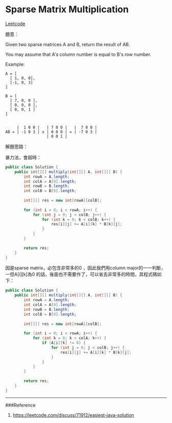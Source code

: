 # Sparse Matrix Multiplication

[Leetcode](https://leetcode.com/problems/sparse-matrix-multiplication/)

題意：

Given two sparse matrices A and B, return the result of AB.

You may assume that A's column number is equal to B's row number.

Example:
```
A = [
  [ 1, 0, 0],
  [-1, 0, 3]
]

B = [
  [ 7, 0, 0 ],
  [ 0, 0, 0 ],
  [ 0, 0, 1 ]
]


     |  1 0 0 |   | 7 0 0 |   |  7 0 0 |
AB = | -1 0 3 | x | 0 0 0 | = | -7 0 3 |
                  | 0 0 1 |
```


解題思路：

暴力法，會超時：

```java
public class Solution {
    public int[][] multiply(int[][] A, int[][] B) {
        int rowA = A.length;
        int colA = A[0].length;
        int rowB = B.length;
        int colB = B[0].length;
        
        int[][] res = new int[rowA][colB];
        
        for (int i = 0; i < rowA; i++) {
            for (int j = 0; j < colB; j++) {
                for (int k = 0; k < colB; k++) {
                    res[i][j] += A[i][k] * B[k][j];
                }
            }
        }
        
        return res;
    }
}
```

因是sparse matrix，必包含非常多的0 ，因此我們用column major的一一判斷，一但A[i][k]為0 的話，後面也不需要作了，可以省去非常多的時間，其程式碼如下：

```java
public class Solution {
    public int[][] multiply(int[][] A, int[][] B) {
        int rowA = A.length;
        int colA = A[0].length;
        int rowB = B.length;
        int colB = B[0].length;
        
        int[][] res = new int[rowA][colB];
        
        for (int i = 0; i < rowA; i++) {
            for (int k = 0; k < colA; k++) {
                if (A[i][k] != 0) {
                    for (int j = 0; j < colB; j++) {
                        res[i][j] += A[i][k] * B[k][j];
                    }
                }
            }
        }
        
        return res;
    }
}
```

---
###Reference
1. https://leetcode.com/discuss/71912/easiest-java-solution